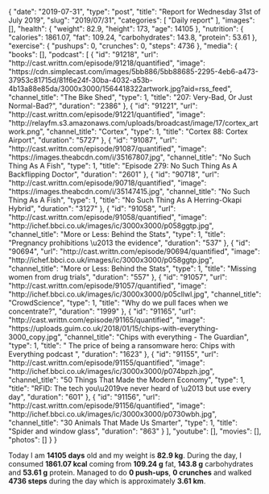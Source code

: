 {
    "date": "2019-07-31",
    "type": "post",
    "title": "Report for Wednesday 31st of July 2019",
    "slug": "2019\/07\/31",
    "categories": [
        "Daily report"
    ],
    "images": [],
    "health": {
        "weight": 82.9,
        "height": 173,
        "age": 14105
    },
    "nutrition": {
        "calories": 1861.07,
        "fat": 109.24,
        "carbohydrates": 143.8,
        "protein": 53.61
    },
    "exercise": {
        "pushups": 0,
        "crunches": 0,
        "steps": 4736
    },
    "media": {
        "books": [],
        "podcast": [
            {
                "id": "91218",
                "url": "http:\/\/cast.writtn.com\/episode\/91218\/quantified",
                "image": "https:\/\/cdn.simplecast.com\/images\/5bb886\/5bb88685-2295-4eb6-a473-37953c81715d\/81f6e24f-30ba-4032-a53b-4b13a88e85da\/3000x3000\/1564418322artwork.jpg?aid=rss_feed",
                "channel_title": "The Bike Shed",
                "type": 1,
                "title": "207: Very-Bad, Or Just Normal-Bad?",
                "duration": "2386"
            },
            {
                "id": "91221",
                "url": "http:\/\/cast.writtn.com\/episode\/91221\/quantified",
                "image": "http:\/\/relayfm.s3.amazonaws.com\/uploads\/broadcast\/image\/17\/cortex_artwork.png",
                "channel_title": "Cortex",
                "type": 1,
                "title": "Cortex 88: Cortex Airport",
                "duration": "5727"
            },
            {
                "id": "91087",
                "url": "http:\/\/cast.writtn.com\/episode\/91087\/quantified",
                "image": "https:\/\/images.theabcdn.com\/i\/35167807.jpg",
                "channel_title": "No Such Thing As A Fish",
                "type": 1,
                "title": "Episode 279: No Such Thing As A Backflipping Doctor",
                "duration": "2601"
            },
            {
                "id": "90718",
                "url": "http:\/\/cast.writtn.com\/episode\/90718\/quantified",
                "image": "https:\/\/images.theabcdn.com\/i\/35147415.jpg",
                "channel_title": "No Such Thing As A Fish",
                "type": 1,
                "title": "No Such Thing As A Herring-Okapi Hybrid",
                "duration": "3127"
            },
            {
                "id": "91058",
                "url": "http:\/\/cast.writtn.com\/episode\/91058\/quantified",
                "image": "http:\/\/ichef.bbci.co.uk\/images\/ic\/3000x3000\/p058ggtp.jpg",
                "channel_title": "More or Less: Behind the Stats",
                "type": 1,
                "title": "Pregnancy prohibitions \u2013 the evidence",
                "duration": "537"
            },
            {
                "id": "90694",
                "url": "http:\/\/cast.writtn.com\/episode\/90694\/quantified",
                "image": "http:\/\/ichef.bbci.co.uk\/images\/ic\/3000x3000\/p058ggtp.jpg",
                "channel_title": "More or Less: Behind the Stats",
                "type": 1,
                "title": "Missing women from drug trials",
                "duration": "557"
            },
            {
                "id": "91057",
                "url": "http:\/\/cast.writtn.com\/episode\/91057\/quantified",
                "image": "http:\/\/ichef.bbci.co.uk\/images\/ic\/3000x3000\/p05cllwl.jpg",
                "channel_title": "CrowdScience",
                "type": 1,
                "title": "Why do we pull faces when we concentrate?",
                "duration": "1999"
            },
            {
                "id": "91165",
                "url": "http:\/\/cast.writtn.com\/episode\/91165\/quantified",
                "image": "https:\/\/uploads.guim.co.uk\/2018\/01\/15\/chips-with-everything-3000_copy.jpg",
                "channel_title": "Chips with everything - The Guardian",
                "type": 1,
                "title": " The price of being a ransomware hero: Chips with Everything podcast ",
                "duration": "1623"
            },
            {
                "id": "91155",
                "url": "http:\/\/cast.writtn.com\/episode\/91155\/quantified",
                "image": "http:\/\/ichef.bbci.co.uk\/images\/ic\/3000x3000\/p074bpzh.jpg",
                "channel_title": "50 Things That Made the Modern Economy",
                "type": 1,
                "title": "RFID: The tech you\u2019ve never heard of \u2013 but use every day",
                "duration": "601"
            },
            {
                "id": "91156",
                "url": "http:\/\/cast.writtn.com\/episode\/91156\/quantified",
                "image": "http:\/\/ichef.bbci.co.uk\/images\/ic\/3000x3000\/p0730wbh.jpg",
                "channel_title": "30 Animals That Made Us Smarter",
                "type": 1,
                "title": "Spider and window glass",
                "duration": "863"
            }
        ],
        "youtube": [],
        "movies": [],
        "photos": []
    }
}

Today I am <strong>14105 days</strong> old and my weight is <strong>82.9 kg</strong>. During the day, I consumed <strong>1861.07 kcal</strong> coming from <strong>109.24 g</strong> fat, <strong>143.8 g</strong> carbohydrates and <strong>53.61 g</strong> protein. Managed to do <strong>0 push-ups</strong>, <strong>0 crunches</strong> and walked <strong>4736 steps</strong> during the day which is approximately <strong>3.61 km</strong>.